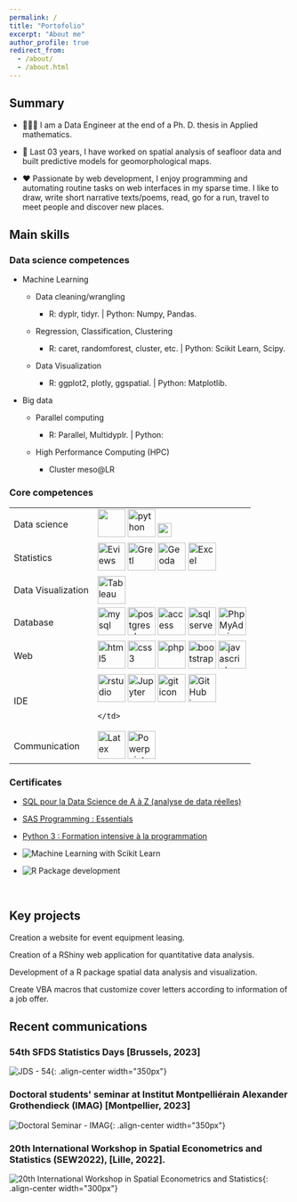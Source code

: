 ```yaml
---
permalink: /
title: "Portofolio"
excerpt: "About me"
author_profile: true
redirect_from: 
  - /about/
  - /about.html
---
```


## Summary

- 👨🏻‍💻 I am a Data Engineer at the end of a Ph. D. thesis in Applied mathematics.

- 🔭 Last 03 years, I have worked on spatial analysis of seafloor data and built predictive models for geomorphological maps.

- ❤️ Passionate by web development, I enjoy programming and automating routine tasks on web interfaces in my sparse time.​ I like to draw, write short narrative texts/poems, read, go for a run, travel to meet people and discover new places. 

## Main skills

### Data science competences

+ Machine Learning ​

  - Data cleaning/wrangling​

     - R: dyplr, tidyr. | Python: Numpy, Pandas.

  - Regression, Classification, Clustering​

     - R: caret, randomforest, cluster, etc. | Python: Scikit Learn, Scipy​.

  - Data Visualization​

     - R: ggplot2, plotly, ggspatial. | Python: Matplotlib​.

+ Big data​

  - Parallel computing​

     - R: Parallel, Multidyplr​. | Python:

  - High Performance Computing (HPC)​

     - Cluster meso@LR

### Core competences

<table>
<tbody>
<tr>
    <td>Data science</td>
    <td>
        <img src="https://cdn.jsdelivr.net/gh/devicons/devicon/icons/r/r-original.svg" width="50" height="50"/>
        <img src="https://raw.githubusercontent.com/devicons/devicon/master/icons/python/python-original.svg" alt="python" width="50" height="50"/>
        <img src="https://github.com/latsouckfaye/faye-paul.github.io/blob/master/images/sas.svg?raw=true" alt="sas" width="25" height="25"/>
    </td>
</tr>

<tr>
    <td>Statistics</td>
    <td>
        <img src="https://github.com/latsouckfaye/faye-paul.github.io/blob/master/images/EViews.png?raw=true" alt="Eviews" width="50" height="50"/>
        <img src="https://github.com/latsouckfaye/faye-paul.github.io/blob/master/images/Gretl.png?raw=true" alt="Gretl" width="50" height="50"/>
        <img src="https://github.com/latsouckfaye/faye-paul.github.io/blob/master/images/Geoda.png?raw=true" alt="Geoda" width="50" height="50"/>
        <img src="https://github.com/latsouckfaye/faye-paul.github.io/blob/master/images/Excel.png?raw=true" alt="Excel" width="50" height="50"/>
    </td>
</tr>

<tr>
    <td>Data Visualization</td>
    <td>
        <img src="https://github.com/latsouckfaye/faye-paul.github.io/blob/master/images/tableau.jpg?raw=true" alt="Tableau" width="50" height="50"/>
    </td>
</tr>

<tr>
<td>Database</td>
    <td>
        <img src="https://raw.githubusercontent.com/devicons/devicon/master/icons/mysql/mysql-original-wordmark.svg" alt="mysql" width="50" height="50"/>
        <img src='https://raw.githubusercontent.com/devicons/devicon/master/icons/postgresql/postgresql-original.svg' alt='postgresql' width="50" height="50" />
        <img src="https://github.com/latsouckfaye/faye-paul.github.io/blob/master/images/access.png?raw=true" alt="access" width="50" height="50"/>
        <img src="https://github.com/latsouckfaye/faye-paul.github.io/blob/master/images/sqlserver.svg?raw=true" alt="sqlserver" width="50" height="50"/>
        <img src="https://github.com/latsouckfaye/faye-paul.github.io/blob/master/images/PhpMyAdmin.png?raw=true" alt="PhpMyAdmin" width="50" height="50"/>
    </td>
</tr>
<tr>
    <td>Web</td>
    <td>
        <img src="https://raw.githubusercontent.com/devicons/devicon/master/icons/html5/html5-original-wordmark.svg" alt="html5" width="50" height="50" /> 
        <img src="https://raw.githubusercontent.com/devicons/devicon/master/icons/css3/css3-original-wordmark.svg" alt="css3" width="50" height="50" /> 
        <img src="https://raw.githubusercontent.com/devicons/devicon/master/icons/php/php-original.svg" alt="php" width="50" height="50"/> 
        <img src="https://raw.githubusercontent.com/devicons/devicon/master/icons/bootstrap/bootstrap-plain-wordmark.svg" alt="bootstrap" width="50" height="50" /> 
        <img src="https://raw.githubusercontent.com/devicons/devicon/master/icons/javascript/javascript-original.svg" alt="javascript" width="50" height="50"/>
    </td>
</tr>
<tr>
    <td>IDE</td>
    <td>
        <img src="https://github.com/devicons/devicon/blob/master/icons/rstudio/rstudio-original.svg?raw=true" alt="rstudio" width="50" height="50"/>
        <img src="https://raw.githubusercontent.com/devicons/devicon/master/icons/jupyter/jupyter-original-wordmark.svg" alt="Jupyter" width="50" height="50"/>
        <img src='https://raw.githubusercontent.com/devicons/devicon/master/icons/git/git-original.svg' alt='git icon' width="50" height="50" />
        <img src='https://raw.githubusercontent.com/devicons/devicon/master/icons/github/github-original.svg' alt='GitHub icon' width="50" height="50"/>
        
    </td>
</tr>
<tr>
    <td>Communication</td>
    <td>
        <img src="https://github.com/latsouckfaye/faye-paul.github.io/blob/master/images/LaTeX.png?raw=true" alt="Latex" width="50" height="50"/>
        <img src="https://github.com/latsouckfaye/faye-paul.github.io/blob/master/images/powerpoint.png?raw=true" alt="Powerpoint" width="50" height="50"/>
    </td>
</tr>
</tbody>
</table>

### Certificates 

+ [SQL pour la Data Science de A à Z (analyse de data réelles)](https://www.udemy.com/share/101uky3@BfgbUp39JbQhqc74XinDrco7_aIppr_KtVYXYI7vntQCCh85tv_BQlUFXzt4e3wP/)

+ [SAS Programming : Essentials](https://www.youracclaim.com/badges/d7723949-77c3-4e2a-a5cc-c36af5a7dbbe/public_url)

+ [Python 3 : Formation intensive à la programmation​](https://udemy.com/certificate/UC-be63f4ca-6da8-44f4-8690-d2d559326d07)

+ ![Machine Learning with Scikit Learn​]((https://github.com/latsouckfaye/faye-paul.github.io/blob/master/images/MLscikitLearn.pdf?raw=true"))

+ ![R Package development​](https://github.com/latsouckfaye/faye-paul.github.io/blob/master/images/Attestation_Formation_RdevPkg.pdf?raw=true")

​
## Key projects

Creation a website for event equipment leasing.​

Creation of a RShiny web application for quantitative data analysis.​

Development of a R package spatial data analysis and visualization.​

Create VBA macros that customize cover letters according to information of a job offer. ​

## Recent communications

### 54th SFDS Statistics Days [Brussels, 2023] 
![JDS - 54](https://github.com/latsouckfaye/faye-paul.github.io/blob/master/images/JDS54.png?raw=true){: .align-center width="350px"}

### Doctoral students' seminar at Institut Montpelliérain Alexander Grothendieck (IMAG) [Montpellier, 2023]

![Doctoral Seminar - IMAG](https://github.com/latsouckfaye/faye-paul.github.io/blob/master/images/SemDoc.png?raw=true){: .align-center width="350px"}

### 20th International Workshop in Spatial Econometrics and Statistics (SEW2022), [Lille, 2022].

![20th International Workshop in Spatial Econometrics and Statistics](https://github.com/latsouckfaye/faye-paul.github.io/blob/master/images/posterSEW.png?raw=true){: .align-center width="300px"}









